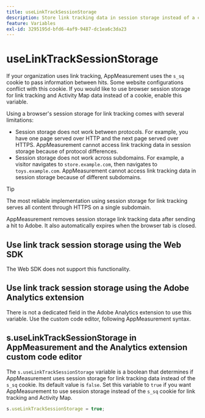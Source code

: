 ```yaml
---
title: useLinkTrackSessionStorage
description: Store link tracking data in session storage instead of a cookie.
feature: Variables
exl-id: 3295195d-bfd6-4af9-9487-dc1ea6c3da23
---
```

# useLinkTrackSessionStorage

If your organization uses link tracking, AppMeasurement uses the `s_sq` cookie to pass information between hits. Some website configurations conflict with this cookie. If you would like to use browser session storage for link tracking and Activity Map data instead of a cookie, enable this variable.

Using a browser's session storage for link tracking comes with several limitations:

* Session storage does not work between protocols. For example, you have one page served over HTTP and the next page served over HTTPS. AppMeasurement cannot access link tracking data in session storage because of protocol differences.
* Session storage does not work across subdomains. For example, a visitor navigates to `store.example.com`, then navigates to `toys.example.com`. AppMeasurement cannot access link tracking data in session storage because of different subdomains.

>[!TIP]
>
>The most reliable implementation using session storage for link tracking serves all content through HTTPS on a single subdomain.

AppMeasurement removes session storage link tracking data after sending a hit to Adobe. It also automatically expires when the browser tab is closed.

## Use link track session storage using the Web SDK

The Web SDK does not support this functionality.

## Use link track session storage using the Adobe Analytics extension

There is not a dedicated field in the Adobe Analytics extension to use this variable. Use the custom code editor, following AppMeasurement syntax.

## s.useLinkTrackSessionStorage in AppMeasurement and the Analytics extension custom code editor

The `s.useLinkTrackSessionStorage` variable is a boolean that determines if AppMeasurement uses session storage for link tracking data instead of the `s_sq` cookie. Its default value is `false`. Set this variable to `true` if you want AppMeasurement to use session storage instead of the `s_sq` cookie for link tracking and Activity Map.

```js
s.useLinkTrackSessionStorage = true;
```

